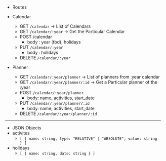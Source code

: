 - Routes
- Calendar

  - GET `/calendar` -> List of Calendars
  - GET `/calendar/:year` -> Get the Particular Calendar
  - POST /calendar
    - body : year (tbd), holidays
  - PUT `/calendar/:year`
    - body : holidays
  - DELETE `/calendar/:year`

- Planner
  - GET `/calendar/:year/planner` -> List of planners from :year calendar
  - GET `/calendar/:year/planner/:id` -> Get a Particular planner of the :year
  - POST `/calendar/:year/planner`
    - body: name, activities, start_date
  - PUT `/calendar/:year/planner/:id`
    - body: name, activities, start_date
  - DELETE `/calendar/:year/planner/:id`

---

- JSON Objects
- activites
  - `[ { name: string, type: "RELATIVE" | "ABSOLUTE", value: string } ]`
- holidays
  - `[ { name: string, date: string } ]`

